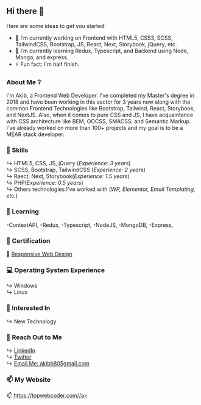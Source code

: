 ## Hi there 👋

Here are some ideas to get you started:

- 🔭 I’m currently working on Frontend with HTML5, CSS3, SCSS, TailwindCSS, Bootstrap, JS, React, Next, Storybook, jQuery, etc.
- 🌱 I’m currently learning Redux, Typescript, and Backend using Node, Mongo, and express.
- ⚡ Fun fact: I'm half finish.

### About Me ❔

I'm Akib, a Frontend Web Developer. I've completed my Master's degree in 2018 and have been working in this sector for 3 years now along with the common Frontend Technologies like Bootstrap, Tailwind, React, Storybook, and NextJS. Also, when it comes to pure CSS and JS, I have acquaintance with CSS architecture like BEM, OOCSS, SMACSS, and Semantic Markup. I've already worked on more than 100+ projects and my goal is to be a MEAR stack developer.

### 💪 Skills

↪️ HTML5, CSS, JS, jQuery (<i>Experience: 3 years</i>)<br>
↪️ SCSS, Bootstrap, TailwindCSS (<i>Experience: 2 years</i>)<br>
↪️ Raect, Next, Storybook(<i>Experience: 1.5 years</i>)<br>
↪️ PHP(<i>Experience: 0.5 years</i>)<br>
↪️ Others technologies I've worked with (<i>WP, Elementor, Email Templating, etc.</i>)<br>

### 🌱 Learning

-ContextAPI,
-Redux,
-Typescript,
-NodeJS,
-MongoDB,
-Express,

### 📘 Certification

📘 <a href="https://www.freecodecamp.org/certification/akib/responsive-web-design" target="_blank">Responsive Web Design</a><br>

### 💻 Operating System Experience

↪️ Windows<br>
↪️ Linux<br>

### 🌷 Interested In

↪️ New Technology<br>

### 📨 Reach Out to Me

↪️ <a href="https://www.linkedin.com/in/shuaib-hasan-akib-028140185" target="_blank">LinkedIn</a><br>
↪️ <a href="https://twitter.com/Shuaibhasanakib" target="_blank">Twitter</a><br>
↪️ <a href="mailto:akibh805gmail.com" target="_blank">Email Me: akibh805gmail.com</a><br>

### 📫 My Website

📫 <a href="https://topwebcoder.com/" target="_blank">https://topwebcoder.com//a><br>
